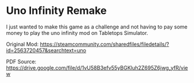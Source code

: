 # Uno Infinity Remake
I just wanted to make this game as a challenge and not having to pay some money to play the uno infinity mod on Tabletops Simulator.

Original Mod: https://steamcommunity.com/sharedfiles/filedetails/?id=2563720457&searchtext=uno

PDF Source: https://drive.google.com/file/d/1vU58B3efv55yBGKluh2Z695Z6jwg_yfR/view